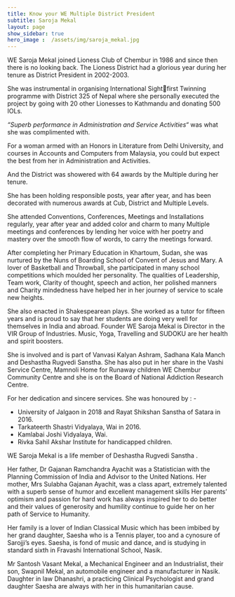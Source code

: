 ```yaml
---
title: Know your WE Multiple District President
subtitle: Saroja Mekal
layout: page
show_sidebar: true
hero_image :  /assets/img/saroja_mekal.jpg
---
```


WE Saroja Mekal joined Lioness Club of Chembur in 1986 and since then there is no looking back.
 The Lioness District had a glorious year during her tenure as District President in 2002-2003. 

She was instrumental in organising International Sightfirst Twinning programme with District 325 of Nepal where she personally executed the project by going with 20 other Lionesses to Kathmandu and donating 500 IOLs. 

*“Superb performance in Administration and Service Activities“* was what she was complimented with.

For a woman armed with an Honors in Literature from Delhi University, and courses in Accounts and Computers from Malaysia, you could but expect the best from her in Administration and Activities.

And the District was showered with 64 awards by the Multiple during her tenure. 

She has been holding responsible posts, year after year, and has been decorated with numerous awards at Cub, District and Multiple Levels. 

She attended Conventions, Conferences, Meetings and Installations regularly, year after year and added color and charm to many Multiple meetings and conferences by lending her voice with her poetry and mastery over the smooth flow of words, to carry the meetings forward. 

After completing her Primary Education in Khartoum, Sudan, she was nurtured by the Nuns of Boarding School of Convent of Jesus and Mary. A lover of Basketball and Throwball, she participated in many school competitions which moulded her personality. The qualities of Leadership, Team work, Clarity of thought, speech and action, her polished manners and Charity mindedness have helped her in her journey of service to scale new heights. 

She also enacted in Shakespearean plays. She worked as a tutor for fifteen years and is proud to say that her students are doing very well for themselves in India and abroad. Founder WE Saroja Mekal is Director in the VIR Group of Industries. Music, Yoga, Travelling and SUDOKU are her health and spirit boosters.

She is involved and is part of Vanvasi Kalyan Ashram, Sadhana Kala Manch and Deshastha Rugvedi Sanstha. She has also put in her share in the Vashi  Service Centre, Mamnoli Home for Runaway children WE Chembur Community Centre and she is on the Board of National Addiction Research Centre. 

For her dedication and sincere services.  She was honoured by : - 
* University of Jalgaon in 2018 and Rayat Shikshan Sanstha of Satara in 2016.
* Tarkateerth Shastri Vidyalaya, Wai in 2016.
* Kamlabai Joshi Vidyalaya, Wai.
* Rivka Sahil Akshar Institute for handicapped children. 

WE Saroja Mekal is a life member of Deshastha Rugvedi Sanstha . 

Her father, Dr Gajanan Ramchandra Ayachit was a Statistician with the Planning Commission of India and Advisor to the United Nations. Her mother, Mrs Sulabha Gajanan Ayachit, was a class apart, extremely talented with a superb sense of humor and excellent management skills Her parents’ optimism and passion for hard work has always inspired her to do better and their values of generosity and humility continue to guide her on her path of Service to Humanity.

Her family is a lover of Indian Classical Music which has been imbibed by her grand daughter, Saesha who is a Tennis player, too and a cynosure of Sarojji’s eyes. Saesha, is fond of music and dance, and is studying in standard sixth in Fravashi International School, Nasik. 

Mr Santosh Vasant Mekal, a Mechanical Engineer and an Industrialist, their son, Swapnil Mekal, an automobile engineer and a manufacturer in Nasik. Daughter in law Dhanashri, a practicing Clinical Psychologist and grand daughter Saesha are always with her in this humanitarian cause.